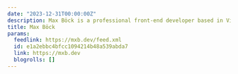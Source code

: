 ```yaml
---
date: "2023-12-31T00:00:00Z"
description: Max Böck is a professional front-end developer based in Vienna, Austria.
title: Max Böck
params:
  feedlink: https://mxb.dev/feed.xml
  id: e1a2ebbc4bfcc1094214b48a539abda7
  link: https://mxb.dev
  blogrolls: []
---
```

